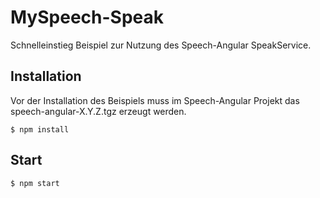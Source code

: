# MySpeech-Speak

Schnelleinstieg Beispiel zur Nutzung des Speech-Angular SpeakService.

## Installation

Vor der Installation des Beispiels muss im Speech-Angular Projekt das speech-angular-X.Y.Z.tgz erzeugt werden.

    $ npm install

## Start

    $ npm start
